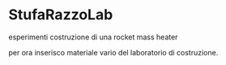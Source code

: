 # StufaRazzoLab
esperimenti costruzione di una rocket mass heater

per ora inserisco materiale vario del laboratorio di costruzione.

